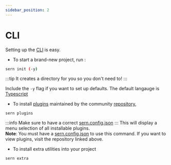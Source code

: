 ```yaml
---
sidebar_position: 2
---
```


# CLI

Setting up the [CLI](https://github.com/sern-handler/cli) is easy. <br />
- To start a brand-new project, run :
```sh
sern init (-y)
```

:::tip
It creates a directory for you so you don't need to!
:::

Include the `-y` flag if you want to set up defaults. The default langauge is [Typescript](https://www.typescriptlang.org/) <br />

- To install [plugins](plugins.md) maintained by the community [repository](https://github.com/sern-handler/awesome-plugins),
```
sern plugins
```
:::info
Make sure to have a correct [sern.config.json](./good-to-know.md#sernconfigjson)
:::
This will display a menu selection of all installable plugins. <br />
**Note**: You must have a [sern.config.json](good-to-know.md) to use this command.
If you want to view plugins, visit the repository linked above.

- To install extra utilities into your project
```
sern extra
```

